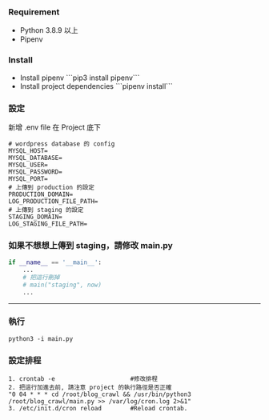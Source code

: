 <h3>Requirement</h3>
<ul>
    <li>Python 3.8.9 以上</li>
    <li>Pipenv</li>
</ul>


<h3>Install</h3>
<ul>
<li>Install pipenv ```pip3 install pipenv``` </li>
<li>Install project dependencies ```pipenv install``` </li>
</ul>

<h3>設定</h3>
新增 .env file 在 Project 底下

```
# wordpress database 的 config
MYSQL_HOST=
MYSQL_DATABASE=
MYSQL_USER=
MYSQL_PASSWORD=
MYSQL_PORT=
# 上傳到 production 的設定
PRODUCTION_DOMAIN=
LOG_PRODUCTION_FILE_PATH=
# 上傳到 staging 的設定
STAGING_DOMAIN=
LOG_STAGING_FILE_PATH=
```

### 如果不想想上傳到 staging，請修改 main.py

```python
if __name__ == '__main__':
    ...
    # 把這行刪掉
    # main("staging", now)
    ...
```

---

<h3>執行</h3>

```
python3 -i main.py
```

<h3>設定排程</h3>

```
1. crontab -e                     #修改排程
2. 把這行加進去前, 請注意 project 的執行路徑是否正確 
"0 04 * * * cd /root/blog_crawl && /usr/bin/python3 /root/blog_crawl/main.py >> /var/log/cron.log 2>&1"
3. /etc/init.d/cron reload        #Reload crontab.
```